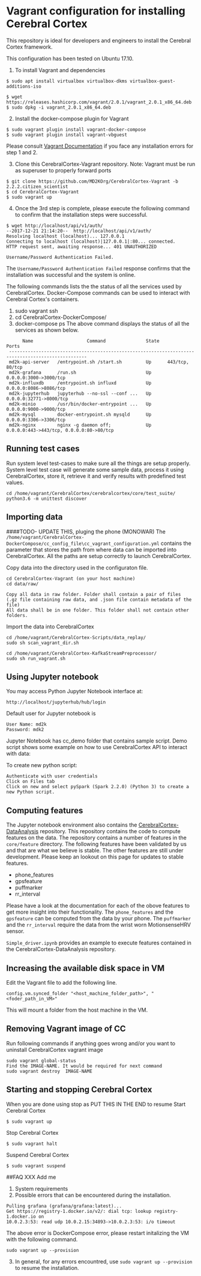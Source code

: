 # Vagrant configuration for installing Cerebral Cortex
This repository is ideal for developers and engineers to install the Cerebral Cortex framework.

This configuration has been tested on Ubuntu 17.10.

1. To install Vagrant and dependencies
```
$ sudo apt install virtualbox virtualbox-dkms virtualbox-guest-additions-iso

$ wget https://releases.hashicorp.com/vagrant/2.0.1/vagrant_2.0.1_x86_64.deb
$ sudo dpkg -i vagrant_2.0.1_x86_64.deb
```

2. Install the docker-compose plugin for Vagrant
```
$ sudo vagrant plugin install vagrant-docker-compose
$ sudo vagrant plugin install vagrant-vbguest
```
Please consult [Vagrant Documentation](https://www.vagrantup.com/docs/)  if you face any installation errors for step 1 and 2. 

3. Clone this CerebralCortex-Vagrant repository.  Note: Vagrant must be run as superuser to properly forward ports
```
$ git clone https://github.com/MD2KOrg/CerebralCortex-Vagrant -b 2.2.2.citizen_scientist
$ cd CerebralCortex-Vagrant
$ sudo vagrant up
```

4. Once the 3rd  step is complete, please execute the following command to
   confirm that the installation steps were successful.
```
$ wget http://localhost/api/v1/auth/
--2017-12-21 21:14:20--  http://localhost/api/v1/auth/
Resolving localhost (localhost)... 127.0.0.1
Connecting to localhost (localhost)|127.0.0.1|:80... connected.
HTTP request sent, awaiting response... 401 UNAUTHORIZED

Username/Password Authentication Failed.
```
The `Username/Password Authentication Failed` response confirms that the installation was successful and the system is online.


The following commands lists the the status of all the services used by CerebralCortex.  Docker-Compose commands can be used to
interact with Cerebral Cortex's containers.
1. sudo vagrant ssh
2. cd CerebralCortex-DockerCompose/
3. docker-compose ps
The above command displays the status of all the services as shown below. 
```
      Name                    Command               State                    Ports                   
 ---------------------------------------------------------------------------------------------------
 md2k-api-server   /entrypoint.sh /start.sh         Up      443/tcp, 80/tcp                          
 md2k-grafana      /run.sh                          Up      0.0.0.0:3000->3000/tcp                   
 md2k-influxdb     /entrypoint.sh influxd           Up      0.0.0.0:8086->8086/tcp                   
 md2k-jupyterhub   jupyterhub --no-ssl --conf ...   Up      0.0.0.0:32771->8000/tcp                  
 md2k-minio        /usr/bin/docker-entrypoint ...   Up      0.0.0.0:9000->9000/tcp                   
 md2k-mysql        docker-entrypoint.sh mysqld      Up      0.0.0.0:3306->3306/tcp                   
 md2k-nginx        nginx -g daemon off;             Up      0.0.0.0:443->443/tcp, 0.0.0.0:80->80/tcp
```

## Running test cases
Run system level test-cases to make sure all the things are setup properly. System level test case will generate some sample data, process it using CerebralCortex, store it, retrieve it and verify results with predefined test values.
```
cd /home/vagrant/CerebralCortex/cerebralcortex/core/test_suite/
python3.6 -m unittest discover
```

## Importing data
####TODO- UPDATE THIS, pluging the phone (MONOWAR)
The
`/home/vagrant/CerebralCortex-DockerCompose/cc_config_file\cc_vagrant_configuration.yml`
contains the parameter that stores the path from where data can be imported into 
CerebralCortex. All the paths are setup correctly to launch CerebralCortex.

Copy data into the directory used in the configuraton file.
```
cd CerebralCortex-Vagrant (on your host machine)
cd data/raw/

Copy all data in raw folder. Folder shall contain a pair of files 
(.gz file containing raw data, and .json file contain metadata of the file)
All data shall be in one folder. This folder shall not contain other folders.  
```

Import the data into CerebralCortex
```
cd /home/vagrant/CerebralCortex-Scripts/data_replay/
sudo sh scan_vagrant_dir.sh

cd /home/vagrant/CerebralCortex-KafkaStreamPreprocessor/
sudo sh run_vagrant.sh

```

## Using Jupyter notebook
You may access Python Jupyter Notebook interface at:
```
http://localhost/jupyterhub/hub/login
```

Default user for Jupyter notebook is
```
User Name: md2k
Password: mdk2
```
Jupyter Notebook has cc_demo folder that contains sample script. Demo script shows some example on how to use CerebralCortex API to interact with data:

To create new python script:
```
Authenticate with user credentials
Click on Files tab
Click on new and select pySpark (Spark 2.2.0) (Python 3) to create a new Python script.
```

## Computing features
The Jupyter notebook environment also contains the [CerebralCortex-DataAnalysis](https://github.com/MD2Korg/CerebralCortex-DataAnalysis) repository. 
This repository contains the code to compute features on the data. The repository contains a number of features in the `core/feature` directory.
The following features have been validated by us and that are what we believe is stable. The other features are still
under development. Please keep an lookout on this page for updates to stable features.
* phone_features
* gpsfeature
* puffmarker
* rr_interval

Please have a look at the documentation for each of the obove features to get more insight into their functionality.
The `phone_features` and the `gpsfeature` can be computed from the data by your phone. The `puffmarker` and the `rr_interval`
require the data from the wrist worn MotionsenseHRV sensor.

`Simple_driver.ipynb` provides an example to execute features contained in the CerebralCortex-DataAnalysis repository.
 

## Increasing the available disk space in VM
Edit the Vagrant file to add the following line.
```
config.vm.synced_folder "<host_machine_folder_path>", "<foder_path_in_VM>"
```
This will mount a folder from the host machine in the VM. 

## Removing Vagrant image of CC
Run following commands if anything goes wrong and/or you want to uninstall CerebralCortex vagrant image
```
sudo vagrant global-status
Find the IMAGE-NAME. It would be required for next command
sudo vagrant destroy  IMAGE-NAME
```
## Starting and stopping Cerebral Cortex
When you are done using stop as
PUT THIS IN THE END
to resume
Start Cerebral Cortex
```
$ sudo vagrant up
```

Stop Cerebral Cortex
```
$ sudo vagrant halt
```

Suspend Cerebral Cortex
```
$ sudo vagrant suspend
```

##FAQ
XXX Add me
1. System requirements
2. Possible errors that can be encountered during the installation.
```
Pulling grafana (grafana/grafana:latest)...
Get https://registry-1.docker.io/v2/: dial tcp: lookup registry-1.docker.io on
10.0.2.3:53: read udp 10.0.2.15:34893->10.0.2.3:53: i/o timeout
```
The above error is DockerCompose error, please restart initalizing the VM with
the following command.
```
sudo vagrant up --provision
```
3. In general, for any errors encountred, use `sudo vagrant up --provision` to resume the installation.

